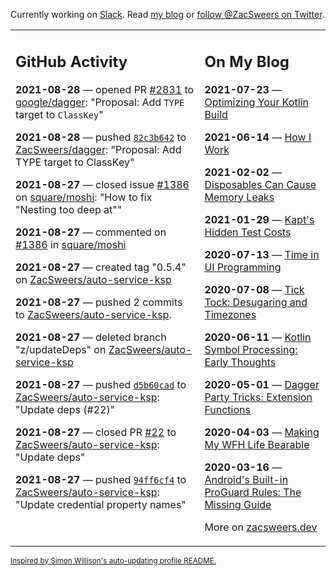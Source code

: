 Currently working on [Slack](https://slack.com/). Read [my blog](https://zacsweers.dev/) or [follow @ZacSweers on Twitter](https://twitter.com/ZacSweers).

<table><tr><td valign="top" width="60%">

## GitHub Activity
<!-- githubActivity starts -->
**2021-08-28** — opened PR [#2831](https://api.github.com/repos/google/dagger/pulls/2831) to [google/dagger](https://api.github.com/repos/google/dagger): "Proposal: Add `TYPE` target to `ClassKey`"

**2021-08-28** — pushed [`82c3b642`](https://github.com/ZacSweers/dagger/commit/82c3b6425edd7ef6b9e6d5fb9d8932ba65903526) to [ZacSweers/dagger](https://api.github.com/repos/ZacSweers/dagger): "Proposal: Add TYPE target to ClassKey"

**2021-08-27** — closed issue [#1386](https://api.github.com/repos/square/moshi/issues/1386) on [square/moshi](https://api.github.com/repos/square/moshi): "How to fix "Nesting too deep at""

**2021-08-27** — commented on [#1386](https://github.com/square/moshi/issues/1386#issuecomment-907557008) in [square/moshi](https://api.github.com/repos/square/moshi)

**2021-08-27** — created tag "0.5.4" on [ZacSweers/auto-service-ksp](https://api.github.com/repos/ZacSweers/auto-service-ksp)

**2021-08-27** — pushed 2 commits to [ZacSweers/auto-service-ksp](https://api.github.com/repos/ZacSweers/auto-service-ksp).

**2021-08-27** — deleted branch "z/updateDeps" on [ZacSweers/auto-service-ksp](https://api.github.com/repos/ZacSweers/auto-service-ksp)

**2021-08-27** — pushed [`d5b60cad`](https://github.com/ZacSweers/auto-service-ksp/commit/d5b60cad159bc6b9ed22407f7bdb0f693bcfc4b9) to [ZacSweers/auto-service-ksp](https://api.github.com/repos/ZacSweers/auto-service-ksp): "Update deps (#22)"

**2021-08-27** — closed PR [#22](https://api.github.com/repos/ZacSweers/auto-service-ksp/pulls/22) to [ZacSweers/auto-service-ksp](https://api.github.com/repos/ZacSweers/auto-service-ksp): "Update deps"

**2021-08-27** — pushed [`94ff6cf4`](https://github.com/ZacSweers/auto-service-ksp/commit/94ff6cf495da47b1bc9e3bfee3fec96918268ce1) to [ZacSweers/auto-service-ksp](https://api.github.com/repos/ZacSweers/auto-service-ksp): "Update credential property names"
<!-- githubActivity ends -->
</td><td valign="top" width="40%">

## On My Blog
<!-- blog starts -->
**2021-07-23** — [Optimizing Your Kotlin Build](https://www.zacsweers.dev/optimizing-your-kotlin-build/)

**2021-06-14** — [How I Work](https://www.zacsweers.dev/how-i-work/)

**2021-02-02** — [Disposables Can Cause Memory Leaks](https://www.zacsweers.dev/disposables-can-cause-memory-leaks/)

**2021-01-29** — [Kapt's Hidden Test Costs](https://www.zacsweers.dev/kapts-hidden-test-costs/)

**2020-07-13** — [Time in UI Programming](https://www.zacsweers.dev/time-in-ui/)

**2020-07-08** — [Tick Tock: Desugaring and Timezones](https://www.zacsweers.dev/ticktock-desugaring-timezones/)

**2020-06-11** — [Kotlin Symbol Processing: Early Thoughts](https://www.zacsweers.dev/kotlin-symbol-processor-early-thoughts/)

**2020-05-01** — [Dagger Party Tricks: Extension Functions](https://www.zacsweers.dev/dagger-party-tricks-extension-functions/)

**2020-04-03** — [Making My WFH Life Bearable](https://www.zacsweers.dev/making-wfh-life-bearable/)

**2020-03-16** — [Android's Built-in ProGuard Rules: The Missing Guide](https://www.zacsweers.dev/android-proguard-rules/)
<!-- blog ends -->
More on [zacsweers.dev](https://zacsweers.dev/)
</td></tr></table>

<sub><a href="https://simonwillison.net/2020/Jul/10/self-updating-profile-readme/">Inspired by Simon Willison's auto-updating profile README.</a></sub>